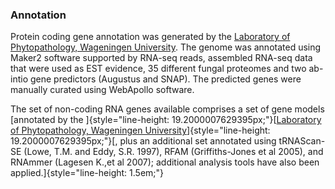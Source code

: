 ### Annotation

Protein coding gene annotation was generated by the [Laboratory of
Phytopathology, Wageningen
University](http://www.wageningenur.nl/en/Expertise-Services/Chair-groups/Plant-Sciences/Laboratory-of-Phytopathology.htm).
The genome was annotated using Maker2 software supported by RNA-seq
reads, assembled RNA-seq data that were used as EST evidence, 35
different fungal proteomes and two ab-intio gene predictors (Augustus
and SNAP). The predicted genes were manually curated using WebApollo
software.

The set of non-coding RNA genes available comprises a set of gene models
[annotated by the
]{style="line-height: 19.2000007629395px;"}[[Laboratory of
Phytopathology, Wageningen
University](http://www.wageningenur.nl/en/Expertise-Services/Chair-groups/Plant-Sciences/Laboratory-of-Phytopathology.htm)]{style="line-height: 19.2000007629395px;"}[,
plus an additional set annotated using tRNAScan-SE (Lowe, T.M. and Eddy,
S.R. 1997), RFAM (Griffiths-Jones et al 2005), and RNAmmer (Lagesen
K.,et al 2007); additional analysis tools have also been
applied.]{style="line-height: 1.5em;"}
